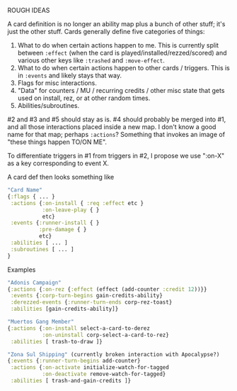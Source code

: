ROUGH IDEAS

A card definition is no longer an ability map plus a bunch of other stuff; it's just the other stuff. Cards generally define five categories of things:

1. What to do when certain actions happen to me. This is currently split between `:effect` (when the card is played/installed/rezzed/scored) and various other keys like `:trashed` and `:move-effect`.
2. What to do when certain actions happen to other cards / triggers. This is in `:events` and likely stays that way.
3. Flags for misc interactions.
4. "Data" for counters / MU / recurring credits / other misc state that gets used on install, rez, or at other random times.
5. Abilities/subroutines.

#2 and #3 and #5 should stay as is. #4 should probably be merged into #1, and all those interactions placed inside a new map. I don't know a good name for that map; perhaps `:actions`? Something that invokes an image of "these things happen TO/ON ME".

To differentiate triggers in #1 from triggers in #2, I propose we use ":on-X" as a key corresponding to event X.

A card def then looks something like

```clojure
"Card Name"
{:flags { ... }
 :actions {:on-install { :req :effect etc }
           :on-leave-play { }
           etc}
 :events {:runner-install { }
          :pre-damage { }
          etc}
 :abilities [ ... ]
 :subroutines [ ... ]
}

```

Examples

```clojure
"Adonis Campaign"
{:actions {:on-rez {:effect (effect (add-counter :credit 12))}}
 :events {:corp-turn-begins gain-credits-ability}
 :derezzed-events {:runner-turn-ends corp-rez-toast}
 :abilities [gain-credits-ability]}
```

```clojure
"Muertos Gang Member"
{:actions {:on-install select-a-card-to-derez
           :on-uninstall corp-select-a-card-to-rez}
 :abilities [ trash-to-draw ]}
```

```clojure
"Zona Sul Shipping" (currently broken interaction with Apocalypse?)
{:events {:runner-turn-begins add-counter}
 :actions {:on-activate initialize-watch-for-tagged
           :on-deactivate remove-watch-for-tagged}
 :abilities [ trash-and-gain-credits ]}
```